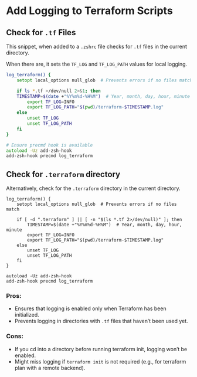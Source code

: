 # Add Logging to Terraform Scripts

## Check for `.tf` Files

This snippet, when added to a `.zshrc` file checks for `.tf` files in the current directory.

When there are, it sets the `TF_LOG` and `TF_LOG_PATH` values for local logging.

```zsh
log_terraform() {
    setopt local_options null_glob  # Prevents errors if no files match

    if ls *.tf >/dev/null 2>&1; then
    TIMESTAMP=$(date +"%Y%m%d-%H%M")  # Year, month, day, hour, minute
        export TF_LOG=INFO
        export TF_LOG_PATH="$(pwd)/terraform-$TIMESTAMP.log"
    else
        unset TF_LOG
        unset TF_LOG_PATH
    fi
}

# Ensure precmd hook is available
autoload -Uz add-zsh-hook
add-zsh-hook precmd log_terraform
```

## Check for `.terraform` directory

Alternatively, check for the `.terraform` directory in the current directory.

```shell
log_terraform() {
    setopt local_options null_glob  # Prevents errors if no files match

    if [ -d ".terraform" ] || [ -n "$(ls *.tf 2>/dev/null)" ]; then
        TIMESTAMP=$(date +"%Y%m%d-%H%M")  # Year, month, day, hour, minute
        export TF_LOG=INFO
        export TF_LOG_PATH="$(pwd)/terraform-$TIMESTAMP.log"
    else
        unset TF_LOG
        unset TF_LOG_PATH
    fi
}

autoload -Uz add-zsh-hook
add-zsh-hook precmd log_terraform
```


### Pros:

- Ensures that logging is enabled only when Terraform has been initialized.
- Prevents logging in directories with `.tf` files that haven’t been used yet.

### Cons:

- If you cd into a directory before running terraform init, logging won’t be enabled.
- Might miss logging if `terraform init` is not required (e.g., for terraform plan with a remote backend).
